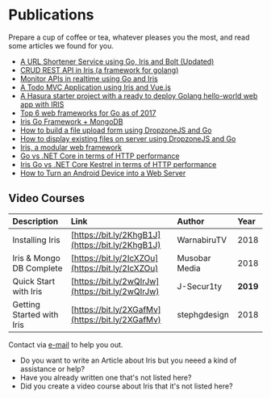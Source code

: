 # Publications

Prepare a cup of coffee or tea, whatever pleases you the most, and read some articles we found for you.

* [A URL Shortener Service using Go, Iris and Bolt (Updated)](https://bit.ly/2KeP6pE)
* [CRUD REST API in Iris (a framework for golang)](https://bit.ly/2X9EsXl)
* [Monitor APIs in realtime using Go and Iris](https://pusher.com/tutorials/monitor-api-go)
* [A Todo MVC Application using Iris and Vue.js](https://bit.ly/2KgEarI)
* [A Hasura starter project with a ready to deploy Golang hello-world web app with IRIS](https://bit.ly/2Kfdsjf)
* [Top 6 web frameworks for Go as of 2017](https://bit.ly/2wMi9YY)
* [Iris Go Framework + MongoDB](https://bit.ly/2WDOsZF)
* [How to build a file upload form using DropzoneJS and Go](https://bit.ly/2IdigmZ)
* [How to display existing files on server using DropzoneJS and Go](https://bit.ly/2IBQ7Vv)
* [Iris, a modular web framework](https://bit.ly/2KHm6q0)
* [Go vs .NET Core in terms of HTTP performance](https://bit.ly/2Kh7ezl)
* [Iris Go vs .NET Core Kestrel in terms of HTTP performance](https://bit.ly/2WBqucu)
* [How to Turn an Android Device into a Web Server](https://bit.ly/2Icl5EM)

## Video Courses

| Description | Link | Author | Year |
| :--- | :--- | :--- | :--- |
| Installing Iris | [https://bit.ly/2KhgB1J](https://bit.ly/2KhgB1J) | WarnabiruTV | 2018 |
| Iris & Mongo DB Complete | [https://bit.ly/2IcXZOu](https://bit.ly/2IcXZOu) | Musobar Media | 2018 |
| Quick Start with Iris | [https://bit.ly/2wQIrJw](https://bit.ly/2wQIrJw) | J-Secur1ty | **2019** |
| Getting Started with Iris | [https://bit.ly/2XGafMv](https://bit.ly/2XGafMv) | stephgdesign | 2018 |

Contact via [e-mail](mailto:kataras2006@hotmail.com?subject=Iris%20Web%20Framework%20Press) to help you out.

* Do you want to write an Article about Iris but you neeed a kind of assistance or help?
* Have you already written one that's not listed here?
* Did you create a video course about Iris that it's not listed here?

